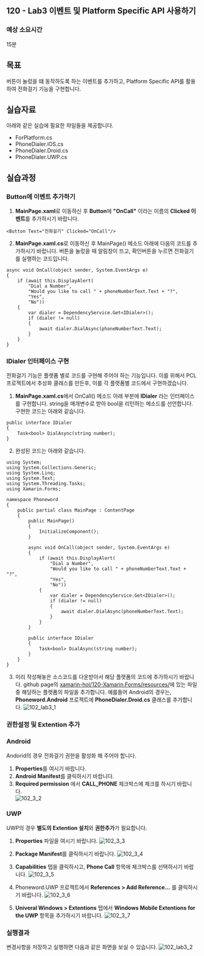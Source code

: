 ## 120 - Lab3 이벤트 및 Platform Specific API 사용하기 
### 예상 소요시간
15분

## 목표
버튼이 눌렀을 떄 동작하도록 하는 이벤트를 추가하고, Platform Specific API를 활용하여 전화걸기 기능을 구현합니다. 

## 실습자료
아래와 같은 실습에 필요한 파일들을 제공합니다.
* ForPlatform.cs
* PhoneDialer.iOS.cs
* PhoneDialer.Droid.cs
* PhoneDialer.UWP.cs

## 실습과정
### Button에 이벤트 추가하기
1. **MainPage.xaml**로 이동하신 후 **Button**에 **"OnCall"** 이라는 이름의 **Clicked 이벤트**를 추가하시기 바랍니다. 
```
<Button Text="전화걸기" Clicked="OnCall"/>
```

2. **MainPage.xaml.cs**로 이동하신 후 MainPage() 메소드 아래에 다음의 코드를 추가하시기 바랍니다. 버튼을 눌렀을 때 알림창이 뜨고, 확인버튼을 누르면 전화걸기를 실행하는 코드입니다. 
```
async void OnCall(object sender, System.EventArgs e)
{
    if (await this.DisplayAlert(
        "Dial a Number",
        "Would you like to call " + phoneNumberText.Text + "?",
        "Yes",
        "No"))
    {
        var dialer = DependencyService.Get<IDialer>();
        if (dialer != null)
        {
            await dialer.DialAsync(phoneNumberText.Text);
        }
    }
}
```

### IDialer 인터페이스 구현
전화걸기 기능은 플랫폼 별로 코드를 구현해 주어야 하는 기능입니다. 이를 위해서 PCL 프로젝트에서 추상화 클래스를 만든후, 이를 각 플랫폼별 코드에서 구현하겠습니다. 

1. **MainPage.xaml.cs**에서 OnCall() 메소드 아래 부분에 **IDialer** 라는 인터페이스를 구현합니다. string을 매개변수로 받아 bool을 리턴하는 메소드를 선언합니다. 
구현한 코드는 아래와 같습니다. 
```
public interface IDialer
{
    Task<bool> DialAsync(string number);
}
```

2. 완성된 코드는 아래와 같습니다. 
```
using System;
using System.Collections.Generic;
using System.Linq;
using System.Text;
using System.Threading.Tasks;
using Xamarin.Forms;

namespace Phoneword
{
    public partial class MainPage : ContentPage
    {
        public MainPage()
        {
            InitializeComponent();            
        }

        async void OnCall(object sender, System.EventArgs e)
        {
            if (await this.DisplayAlert(
                "Dial a Number",
                "Would you like to call " + phoneNumberText.Text + "?",
                "Yes",
                "No"))
            {
                var dialer = DependencyService.Get<IDialer>();
                if (dialer != null)
                {
                    await dialer.DialAsync(phoneNumberText.Text);
                }
            }
        }

        public interface IDialer
        {
            Task<bool> DialAsync(string number);
        }        
    }
}
```

3. 미리 작성해놓은 소스코드를 다운받아서 해당 플랫폼의 코드에 추가하시기 바랍니다. github page의 [xamarin-hol/120-Xamarin.Forms/resources/](https://github.com/angie4u/xamarin-hol/tree/master/120-Xamarin.Forms/resources)에 있는 파일 중 해당하는 플랫폼의 파일을 추가합니다. 예를들어 Android의 경우는, **Phoneword.Android** 프로젝트에 **PhoneDialer.Droid.cs** 클래스를 추가합니다. 
![102_lab3_1](./images/120_lab3_1.png)

### 권한설정 및 Extention 추가
### Android
Andorid의 경우 전화걸기 권한을 활성화 해 주어야 합니다.

1. **Properties**를 여시기 바랍니다.
2. **Android Manifest**를 클릭하시기 바랍니다. 
3. **Required permission** 에서 **CALL_PHONE** 체크박스에 체크를 하시기 바랍니다.  
![102_3_2](./images/102_3_2.PNG)

### UWP
UWP의 경우 **별도의 Extention 설치**와 **권한추가**가 필요합니다.

1. **Properties** 파일을 여시기 바랍니다.
![102_3_3](./images/102_3_3.PNG)

2. **Package Manifest**를 클릭하시기 바랍니다.
![102_3_4](./images/102_3_4.PNG)

3. **Capabilities** 탭을 클릭하시고, **Phone Call** 항목에 체크박스를 선택하시기 바랍니다.
![102_3_5](./images/102_3_5.PNG)

4. Phoneword.UWP 프로젝트에서 **References > Add Reference...** 를 클릭하시기 바랍니다. 
![102_3_6](./images/102_3_6.PNG)

5. **Univeral Windows > Extentions** 탭에서 **Windows Mobile Extentions for the UWP** 항목을 추가하시기 바랍니다. 
![102_3_7](./images/102_3_7.PNG)

### 실행결과
변경사항을 저장하고 실행하면 다음과 같은 화면을 보실 수 있습니다. 
![102_lab3_2](./images/120_lab3_2.png)